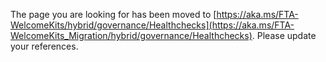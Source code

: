 The page you are looking for has been moved to [https://aka.ms/FTA-WelcomeKits/hybrid/governance/Healthchecks](https://aka.ms/FTA-WelcomeKits_Migration/hybrid/governance/Healthchecks). Please update your references.
